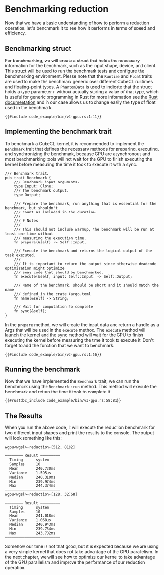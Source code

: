 # Benchmarking reduction
Now that we have a basic understanding of how to perform a reduction operation, let's benchmark it to see how it performs in terms of speed and efficiency.

## Benchmarking struct
For benchmarking, we will create a struct that holds the necessary information for the benchmark, such as the input shape, device, and client. This struct will be used to run the benchmark tests and configure the benchmarking environment. Please note that the `Runtime` and `Float` traits are used to make the benchmark generic over different CubeCL runtimes and floating-point types. A `PhantomData` is used to indicate that the struct holds a type parameter `F` without actually storing a value of that type, which is useful for generic programming in Rust for more information see the [Rust documentation](https://doc.rust-lang.org/std/marker/struct.PhantomData.html) and in our case allows us to change easily the type of float used in the benchmark.
```rust,ignore
{{#include code_example/bin/v3-gpu.rs:1:11}}
```
## Implementing the benchmark trait
To benchmark a CubeCL kernel, it is recommended to implement the `Benchmark` trait that defines the necessary methods for preparing, executing, and synchronizing the benchmark, because GPU are asynchronous and most benchmarking tools will not wait for the GPU to finish executing the kernel before measuring the time it took to execute it with a sync.
```rust,ignore
/// Benchmark trait.
pub trait Benchmark {
    /// Benchmark input arguments.
    type Input: Clone;
    /// The benchmark output.
    type Output;

    /// Prepare the benchmark, run anything that is essential for the benchmark, but shouldn't
    /// count as included in the duration.
    ///
    /// # Notes
    ///
    /// This should not include warmup, the benchmark will be run at least one time without
    /// measuring the execution time.
    fn prepare(&self) -> Self::Input;

    /// Execute the benchmark and returns the logical output of the task executed.
    ///
    /// It is important to return the output since otherwise deadcode optimization might optimize
    /// away code that should be benchmarked.
    fn execute(&self, input: Self::Input) -> Self::Output;

    /// Name of the benchmark, should be short and it should match the name
    /// defined in the crate Cargo.toml
    fn name(&self) -> String;

    /// Wait for computation to complete.
    fn sync(&self);
}

```

In the `prepare` method, we will create the input data and return a handle as a Args that will be used in the `execute` method. The `execute` method will launch the kernel and the sync method will wait for the GPU to finish executing the kernel before measuring the time it took to execute it. Don't forget to add the function that we want to benchmark.
```rust,ignore
{{#include code_example/bin/v3-gpu.rs:1:56}}
```

## Running the benchmark
Now that we have implemented the `Benchmark` trait, we can run the benchmark using the `Benchmark::run` method. This method will execute the benchmark and return the time it took to complete it.
```rust,ignore
{{#rustdoc_include code_example/bin/v3-gpu.rs:58:81}}
```

## The Results
When you run the above code, it will execute the reduction benchmark for two different input shapes and print the results to the console. The output will look something like this:
```
wgpu<wgsl>-reduction-[512, 8192]

―――――――― Result ―――――――――
  Timing      system
  Samples     10
  Mean        240.730ms
  Variance    1.595µs
  Median      240.310ms
  Min         239.974ms
  Max         244.374ms
―――――――――――――――――――――――――
wgpu<wgsl>-reduction-[128, 32768]

―――――――― Result ―――――――――
  Timing      system
  Samples     10
  Mean        241.018ms
  Variance    1.068µs
  Median      240.943ms
  Min         239.734ms
  Max         243.782ms
―――――――――――――――――――――――――
```
Somehow our time is not that good, but it is expected because we are using a very simple kernel that does not take advantage of the GPU parallelism. In the next chapter, we will see how to optimize our kernel to take advantage of the GPU parallelism and improve the performance of our reduction operation.
